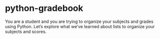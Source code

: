 # python-gradebook
You are a student and you are trying to organize your subjects and grades using Python. Let’s explore what we’ve learned about lists to organize your subjects and scores.